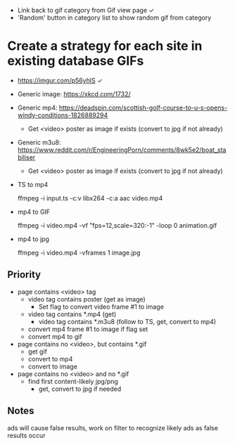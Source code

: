 * Link back to gif category from Gif view page ✓
* 'Random' button in category list to show random gif from category

# Create a strategy for each site in existing database GIFs

* https://imgur.com/p56yhlS ✓

* Generic image: https://xkcd.com/1732/

* Generic mp4: https://deadspin.com/scottish-golf-course-to-u-s-opens-windy-conditions-1826889294

  * Get \<video> poster as image if exists (convert to jpg if not already)

* Generic m3u8: https://www.reddit.com/r/EngineeringPorn/comments/8wk5e2/boat_stabiliser

  * Get \<video> poster as image if exists (convert to jpg if not already)

* TS to mp4

  ffmpeg -i input.ts -c:v libx264 -c:a aac video.mp4
* mp4 to GIF

  ffmpeg -i video.mp4 -vf "fps=12,scale=320:-1" -loop 0 animation.gif
* mp4 to jpg

  ffmpeg -i video.mp4 -vframes 1 image.jpg

## Priority
* page contains \<video> tag
  * video tag contains poster (get as image)
    * Set flag to convert video frame #1 to image
  * video tag contains *.mp4 (get)
    * video tag contains *.m3u8 (follow to TS, get, convert to mp4)
  * convert mp4 frame #1 to image if flag set
  * convert mp4 to gif
* page contains no \<video>, but contains *.gif
  * get gif
  * convert to mp4
  * convert to image
* page contains no \<video> and no *.gif
  * find first content-likely jpg/png
    * get, convert to jpg if needed

## Notes

ads will cause false results, work on filter to recognize likely ads as false results occur
